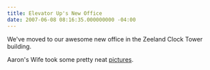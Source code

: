 ```yaml
---
title: Elevator Up's New Office
date: 2007-06-08 08:16:35.000000000 -04:00
---
```

We've moved to our awesome new office in the Zeeland Clock Tower building.

Aaron's Wife took some pretty neat [pictures](http://www.flickr.com/photos/jodimichelle/sets/72157600322332017/).
